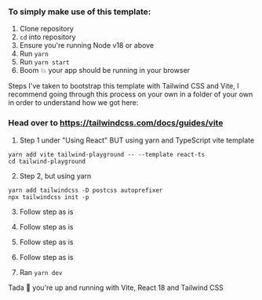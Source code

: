 ### To simply make use of this template:

1. Clone repository
2. `cd` into repository
3. Ensure you're running Node v18 or above
4. Run `yarn`
5. Run `yarn start`
6. Boom 💥 your app should be running in your browser

Steps I've taken to bootstrap this template with Tailwind CSS and Vite, I recommend going through this process on your own in a folder of your own in order to understand how we got here:

### Head over to https://tailwindcss.com/docs/guides/vite

1. Step 1 under "Using React" BUT using yarn and TypeScript vite template

```
yarn add vite tailwind-playground -- --template react-ts
cd tailwind-playground
```

2. Step 2, but using yarn

```
yarn add tailwindcss -D postcss autoprefixer
npx tailwindcss init -p
```

3. Follow step as is

4. Follow step as is

5. Follow step as is

6. Follow step as is

7. Ran `yarn dev`

Tada 🎉 you're up and running with Vite, React 18 and Tailwind CSS
